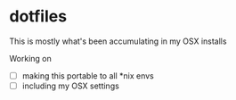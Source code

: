dotfiles
========

This is mostly what's been accumulating in my OSX installs

Working on 
- [ ] making this portable to all \*nix envs
- [ ] including my OSX settings

